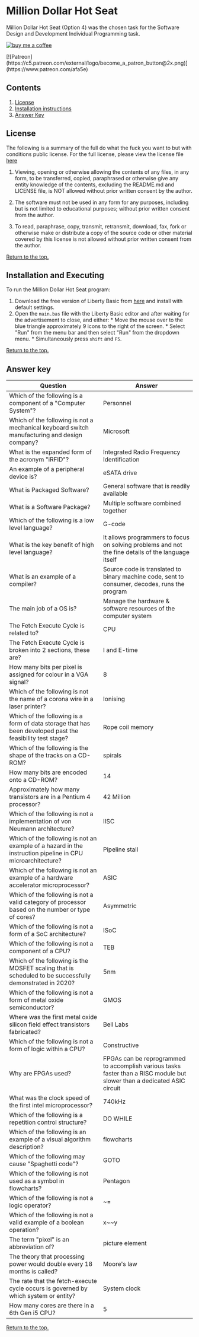 # Million Dollar Hot Seat
Million Dollar Hot Seat (Option 4) was the chosen task for the Software Design and Development Individual Programming task.

[![buy me a coffee](https://www.buymeacoffee.com/assets/img/custom_images/yellow_img.png)](https://www.buymeacoffee.com/afa5e)
<div height="100px">
  [![Patreon](https://c5.patreon.com/external/logo/become_a_patron_button@2x.png)](https://www.patreon.com/afa5e)
</div>

## Contents
1. [License](#License)
1. [Installation instructions](#installation-and-executing)
1. [Answer Key](#answer-key)

## License
The following is a summary of the full do what the fuck you want to but with conditions public license. For the full license, please view the license file [here](/LICENSE)

1. Viewing, opening or otherwise allowing the contents of any
  files, in any form, to be transferred, copied, paraphrased
  or otherwise give any entity knowledge of the contents,
  excluding the README.md and LICENSE file, is NOT allowed
  without prior written consent by the author.

1. The software must not be used in any form for any purposes,
  including but is not limited to educational purposes; without
  prior written consent from the author.

1. To read, paraphrase, copy, transmit, retransmit, download, fax,
  fork or otherwise make or distribute a copy of the source code or
  other material covered by this license is not allowed without
  prior written consent from the author.

[Return to the top.](#million-dollar-hot-seat)

## Installation and Executing
  To run the Million Dollar Hot Seat program:
  1. Download the free version of Liberty Basic from [here](https://www.libertybasic.com/download.html) and install with default settings.
  1. Open the ```main.bas``` file with the Liberty Basic editor and after waiting for the advertisement to close, and either:
    * Move the mouse over to the blue triangle approximately 9 icons to the right of the screen.
    * Select "Run" from the menu bar and then select "Run" from the dropdown menu.
    * Simultaneously press ```shift``` and ```F5```.

[Return to the top.](#million-dollar-hot-seat)

## Answer key
  Question|Answer
  --------|------
  Which of the following is a component of a "Computer System"?|Personnel
  Which of the following is not a mechanical keyboard switch manufacturing and design company?|Microsoft
  What is the expanded form of the acronym "iRFID"?|Integrated Radio Frequency Identification
  An example of a peripheral device is?|eSATA drive
  What is Packaged Software?|General software that is readily available
  What is a Software Package?|Multiple software combined together
  Which of the following is a low level language?|G-code
  What is the key benefit of high level language?|It allows programmers to focus on solving problems and not the fine details of the language itself|
  What is an example of a compiler?|Source code is translated to binary machine code, sent to consumer, decodes, runs the program
  The main job of a OS is?|Manage the hardware & software resources of the computer system
  The Fetch Execute Cycle is related to?|CPU
  The Fetch Execute Cycle is broken into 2 sections, these are?|I and E-time
  How many bits per pixel is assigned for colour in a VGA signal?|8
  Which of the following is not the name of a corona wire in a laser printer?|Ionising
  Which of the following is a form of data storage that has been developed past the feasibility test stage?|Rope coil memory
  Which of the following is the shape of the tracks on a CD-ROM?|spirals
  How many bits are encoded onto a CD-ROM?|14
  Approximately how many transistors are in a Pentium 4 processor?|42 Million
  Which of the following is not a implementation of von Neumann architecture?|IISC
  Which of the following is not an example of a hazard in the instruction pipeline in CPU microarchitecture?|Pipeline stall
  Which of the following is not an example of a hardware accelerator microprocessor?|ASIC
  Which of the following is not a valid category of processor based on the number or type of cores?|Asymmetric
  Which of the following is not a form of a SoC architecture?|ISoC
  Which of the following is not a component of a CPU?|TEB
  Which of the following is the MOSFET scaling that is scheduled to be successfully demonstrated in 2020?|5nm
  Which of the following is not a form of metal oxide semiconductor?|GMOS
  Where was the first metal oxide silicon field effect transistors fabricated?|Bell Labs
  Which of the following is not a form of logic within a CPU?|Constructive
  Why are FPGAs used?|FPGAs can be reprogrammed to accomplish various tasks faster than a RISC module but slower than a dedicated ASIC circuit
  What was the clock speed of the first intel microprocessor?|740kHz
  Which of the following is a repetition control structure?|DO WHILE
  Which of the following is an example of a visual algorithm description?|flowcharts
  Which of the following may cause "Spaghetti code"?|GOTO
  Which of the following is not used as a symbol in flowcharts?|Pentagon
  Which of the following is not a logic operator?|~=
  Which of the following is not a valid example of a boolean operation?|x~~y
  The term "pixel" is an abbreviation of?|picture element
  The theory that processing power would double every 18 months is called?|Moore's law
  The rate that the fetch-execute cycle occurs is governed by which system or entity?|System clock
  How many cores are there in a 6th Gen i5 CPU?|5

  [Return to the top.](#million-dollar-hot-seat)
